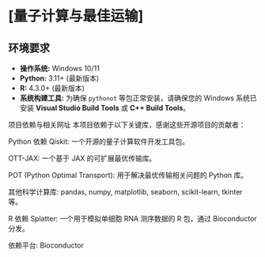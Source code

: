 # [量子计算与最佳运输]


## 环境要求

*   **操作系统:** Windows 10/11
*   **Python:** 3.11+ (最新版本)
*   **R:** 4.3.0+ (最新版本)
*   **系统构建工具:** 为确保 `pythonot` 等包正常安装，请确保您的 Windows 系统已安装 **Visual Studio Build Tools** 或 **C++ Build Tools**。

项目依赖与相关网址
本项目依赖于以下关键库，感谢这些开源项目的贡献者：

Python 依赖
Qiskit: 一个开源的量子计算软件开发工具包。

OTT-JAX: 一个基于 JAX 的可扩展最优传输库。

POT (Python Optimal Transport): 用于解决最优传输相关问题的 Python 库。

其他科学计算库: pandas, numpy, matplotlib, seaborn, scikit-learn, tkinter 等。

R 依赖
Splatter: 一个用于模拟单细胞 RNA 测序数据的 R 包，通过 Bioconductor 分发。

依赖平台: Bioconductor
